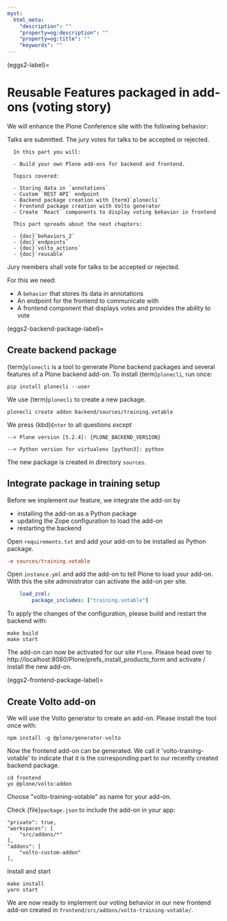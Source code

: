 ```yaml
---
myst:
  html_meta:
    "description": ""
    "property=og:description": ""
    "property=og:title": ""
    "keywords": ""
---
```



(eggs2-label)=

# Reusable Features packaged in add-ons (voting story)

We will enhance the Plone Conference site with the following behavior:

Talks are submitted. The jury votes for talks to be accepted or rejected.

```{card}
  In this part you will:
  
  - Build your own Plone add-ons for backend and frontend.
  
  Topics covered:
  
  - Storing data in `annotations`
  - Custom `REST API` endpoint
  - Backend package creation with {term}`plonecli`
  - Frontend package creation with Volto generator
  - Create `React` components to display voting behavior in frontend
  
  This part spreads about the next chapters:
  
  - {doc}`behaviors_2`
  - {doc}`endpoints`
  - {doc}`volto_actions`
  - {doc}`reusable`
```

Jury members shall vote for talks to be accepted or rejected.

For this we need:

- A `behavior` that stores its data in annotations
- An endpoint for the frontend to communicate with
- A frontend component that displays votes and provides the ability to vote


(eggs2-backend-package-label)=

## Create backend package

{term}`plonecli` is a tool to generate Plone backend packages and several features of a Plone backend add-on.
To install {term}`plonecli`, run once:

```shell
pip install plonecli --user
```

We use {term}`plonecli` to create a new package.

```shell
plonecli create addon backend/sources/training.votable
```

We press {kbd}`Enter` to all questions *except* 

```shell
--> Plone version [5.2.4]: {PLONE_BACKEND_VERSION}

--> Python version for virtualenv [python3]: python
```

The new package is created in directory `sources`.


## Integrate package in training setup

Before we implement our feature, we integrate the add-on by

- installing the add-on as a Python package
- updating the Zope configuration to load the add-on
- restarting the backend

Open `requirements.txt` and add your add-on to be installed as Python package.

```ini
-e sources/training.votable
```

Open `instance.yml` and add the add-on to tell Plone to load your add-on. With this the site administrator can activate the add-on per site.

```yaml
    load_zcml:
        package_includes: ["training.votable"]
```

To apply the changes of the configuration, please build and restart the backend with:

```shell
make build
make start
```

The add-on can now be activated for our site `Plone`.
Please head over to http://localhost:8080/Plone/prefs_install_products_form and activate / install the new add-on.


(eggs2-frontend-package-label)=

## Create Volto add-on

We will use the Volto generator to create an add-on. Please install the tool once with:

```shell
npm install -g @plone/generator-volto
```

Now the frontend add-on can be generated. We call it 'volto-training-votable' to indicate that it is the corresponding part to our recently created backend package.

```shell
cd frontend
yo @plone/volto:addon
```

Choose "volto-training-votable" as name for your add-on.

Check {file}`package.json` to include the add-on in your app:

```shell
"private": true,
"workspaces": [
    "src/addons/*"
],
"addons": [
    "volto-custom-addon"
],
```

Install and start

```shell
make install
yarn start
```

We are now ready to implement our voting behavior in our new frontend add-on created in `frontend/src/addons/volto-training-votable/`.